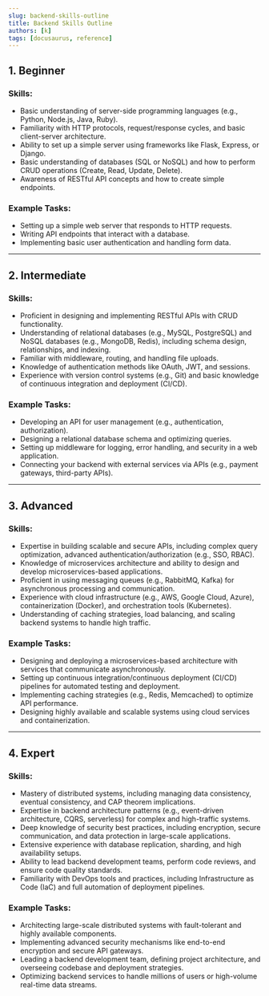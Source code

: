 ```yaml
---
slug: backend-skills-outline
title: Backend Skills Outline 
authors: [k]
tags: [docusaurus, reference]
---
```


## 1. Beginner

### Skills:
- Basic understanding of server-side programming languages (e.g., Python, Node.js, Java, Ruby).
- Familiarity with HTTP protocols, request/response cycles, and basic client-server architecture.
- Ability to set up a simple server using frameworks like Flask, Express, or Django.
- Basic understanding of databases (SQL or NoSQL) and how to perform CRUD operations (Create, Read, Update, Delete).
- Awareness of RESTful API concepts and how to create simple endpoints.

### Example Tasks:
- Setting up a simple web server that responds to HTTP requests.
- Writing API endpoints that interact with a database.
- Implementing basic user authentication and handling form data.

---

## 2. Intermediate

### Skills:
- Proficient in designing and implementing RESTful APIs with CRUD functionality.
- Understanding of relational databases (e.g., MySQL, PostgreSQL) and NoSQL databases (e.g., MongoDB, Redis), including schema design, relationships, and indexing.
- Familiar with middleware, routing, and handling file uploads.
- Knowledge of authentication methods like OAuth, JWT, and sessions.
- Experience with version control systems (e.g., Git) and basic knowledge of continuous integration and deployment (CI/CD).

### Example Tasks:
- Developing an API for user management (e.g., authentication, authorization).
- Designing a relational database schema and optimizing queries.
- Setting up middleware for logging, error handling, and security in a web application.
- Connecting your backend with external services via APIs (e.g., payment gateways, third-party APIs).

---

## 3. Advanced

### Skills:
- Expertise in building scalable and secure APIs, including complex query optimization, advanced authentication/authorization (e.g., SSO, RBAC).
- Knowledge of microservices architecture and ability to design and develop microservices-based applications.
- Proficient in using messaging queues (e.g., RabbitMQ, Kafka) for asynchronous processing and communication.
- Experience with cloud infrastructure (e.g., AWS, Google Cloud, Azure), containerization (Docker), and orchestration tools (Kubernetes).
- Understanding of caching strategies, load balancing, and scaling backend systems to handle high traffic.

### Example Tasks:
- Designing and deploying a microservices-based architecture with services that communicate asynchronously.
- Setting up continuous integration/continuous deployment (CI/CD) pipelines for automated testing and deployment.
- Implementing caching strategies (e.g., Redis, Memcached) to optimize API performance.
- Designing highly available and scalable systems using cloud services and containerization.

---

## 4. Expert

### Skills:
- Mastery of distributed systems, including managing data consistency, eventual consistency, and CAP theorem implications.
- Expertise in backend architecture patterns (e.g., event-driven architecture, CQRS, serverless) for complex and high-traffic systems.
- Deep knowledge of security best practices, including encryption, secure communication, and data protection in large-scale applications.
- Extensive experience with database replication, sharding, and high availability setups.
- Ability to lead backend development teams, perform code reviews, and ensure code quality standards.
- Familiarity with DevOps tools and practices, including Infrastructure as Code (IaC) and full automation of deployment pipelines.

### Example Tasks:
- Architecting large-scale distributed systems with fault-tolerant and highly available components.
- Implementing advanced security mechanisms like end-to-end encryption and secure API gateways.
- Leading a backend development team, defining project architecture, and overseeing codebase and deployment strategies.
- Optimizing backend services to handle millions of users or high-volume real-time data streams.
